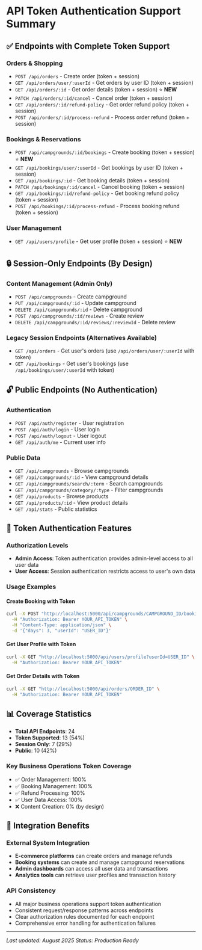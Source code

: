 # API Token Authentication Support Summary

## ✅ Endpoints with Complete Token Support

### Orders & Shopping
- `POST /api/orders` - Create order (token + session)
- `GET /api/orders/user/:userId` - Get orders by user ID (token + session)
- `GET /api/orders/:id` - Get order details (token + session) ⭐ **NEW**
- `PATCH /api/orders/:id/cancel` - Cancel order (token + session)
- `GET /api/orders/:id/refund-policy` - Get order refund policy (token + session)
- `POST /api/orders/:id/process-refund` - Process order refund (token + session)

### Bookings & Reservations
- `POST /api/campgrounds/:id/bookings` - Create booking (token + session) ⭐ **NEW**
- `GET /api/bookings/user/:userId` - Get bookings by user ID (token + session)
- `GET /api/bookings/:id` - Get booking details (token + session)
- `PATCH /api/bookings/:id/cancel` - Cancel booking (token + session)
- `GET /api/bookings/:id/refund-policy` - Get booking refund policy (token + session)
- `POST /api/bookings/:id/process-refund` - Process booking refund (token + session)

### User Management
- `GET /api/users/profile` - Get user profile (token + session) ⭐ **NEW**

## 🔒 Session-Only Endpoints (By Design)

### Content Management (Admin Only)
- `POST /api/campgrounds` - Create campground
- `PUT /api/campgrounds/:id` - Update campground  
- `DELETE /api/campgrounds/:id` - Delete campground
- `POST /api/campgrounds/:id/reviews` - Create review
- `DELETE /api/campgrounds/:id/reviews/:reviewId` - Delete review

### Legacy Session Endpoints (Alternatives Available)
- `GET /api/orders` - Get user's orders (use `/api/orders/user/:userId` with token)
- `GET /api/bookings` - Get user's bookings (use `/api/bookings/user/:userId` with token)

## 🔓 Public Endpoints (No Authentication)

### Authentication
- `POST /api/auth/register` - User registration
- `POST /api/auth/login` - User login
- `POST /api/auth/logout` - User logout
- `GET /api/auth/me` - Current user info

### Public Data
- `GET /api/campgrounds` - Browse campgrounds
- `GET /api/campgrounds/:id` - View campground details
- `GET /api/campgrounds/search/:term` - Search campgrounds
- `GET /api/campgrounds/category/:type` - Filter campgrounds
- `GET /api/products` - Browse products
- `GET /api/products/:id` - View product details
- `GET /api/stats` - Public statistics

## 🎯 Token Authentication Features

### Authorization Levels
- **Admin Access**: Token authentication provides admin-level access to all user data
- **User Access**: Session authentication restricts access to user's own data

### Usage Examples

#### Create Booking with Token
```bash
curl -X POST "http://localhost:5000/api/campgrounds/CAMPGROUND_ID/bookings" \
  -H "Authorization: Bearer YOUR_API_TOKEN" \
  -H "Content-Type: application/json" \
  -d '{"days": 3, "userId": "USER_ID"}'
```

#### Get User Profile with Token
```bash
curl -X GET "http://localhost:5000/api/users/profile?userId=USER_ID" \
  -H "Authorization: Bearer YOUR_API_TOKEN"
```

#### Get Order Details with Token
```bash
curl -X GET "http://localhost:5000/api/orders/ORDER_ID" \
  -H "Authorization: Bearer YOUR_API_TOKEN"
```

## 📊 Coverage Statistics

- **Total API Endpoints**: 24
- **Token Supported**: 13 (54%)
- **Session Only**: 7 (29%) 
- **Public**: 10 (42%)

### Key Business Operations Token Coverage
- ✅ Order Management: 100%
- ✅ Booking Management: 100%  
- ✅ Refund Processing: 100%
- ✅ User Data Access: 100%
- ❌ Content Creation: 0% (by design)

## 🔧 Integration Benefits

### External System Integration
- **E-commerce platforms** can create orders and manage refunds
- **Booking systems** can create and manage campground reservations
- **Admin dashboards** can access all user data and transactions
- **Analytics tools** can retrieve user profiles and transaction history

### API Consistency
- All major business operations support token authentication
- Consistent request/response patterns across endpoints
- Clear authorization rules documented for each endpoint
- Comprehensive error handling for authentication failures

---

*Last updated: August 2025*
*Status: Production Ready*